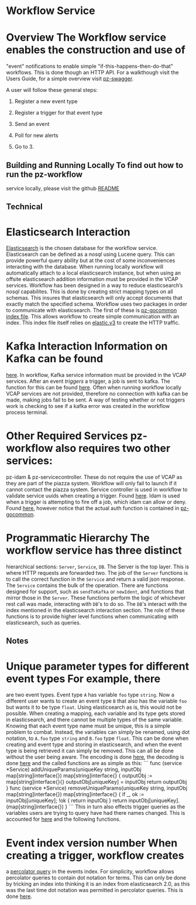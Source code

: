 # Workflow Service

# Overview The Workflow service enables the construction and use of
"event" notifications to enable simple "if-this-happens-then-do-that"
workflows. This is done though an HTTP API. For a walkthough visit the
Users Guide, for a simple overview visit
[pz-swagger](https://pz-swagger.geointservices.io//Workflow).

A user will follow these general steps:

1.  Register a new event type

2.  Register a trigger for that event type

3.  Send an event

4.  Poll for new alerts

5.  Go to 3.

## Building and Running Locally To find out how to run the pz-workflow
service locally, please visit the github
[README](https://github.com/venicegeo/pz-workflow/blob/readme-updates/README.md)

## Technical

# Elasticsearch Interaction
[Elasticsearch](https://www.elastic.co/guide/en/elasticsearch/reference/current/index.html)
is the chosen database for the workflow service. Elasticsearch can be
defined as a *nosql* using Lucene query. This can provide powerful query
ability but at the cost of some inconveniences interacting with the
database. When running locally workflow will automatically attach to a
local elasticsearch instance, but when using an offsite elasticsearch
addition information must be provided in the VCAP services. Workflow has
been designed in a way to reduce elasticsearch’s *nosql* capabilites.
This is done by creating strict mapping types on all schemas. This
insures that elasticsearch will only accept documents that exactly match
the specified schema. Workflow uses two packages in order to communicate
with elasticsearch. The first of these is [pz-gocommon index
file](https://github.com/venicegeo/pz-gocommon/blob/master/elasticsearch/index.go).
This allows workflow to create simple communication with an index. This
index file itself relies on
[elastic.v3](http://gopkg.in/olivere/elastic.v3) to create the HTTP
traffic.

# Kafka Interaction Information on Kafka can be found
[here](https://kafka.apache.org/intro). In workflow, Kafka service
information must be provided in the VCAP services. After an event
*triggers* a trigger, a job is sent to kafka. The function for this can
be found
[here](https://github.com/venicegeo/pz-workflow/blob/ff8b869893f910145d5205ed2557f22ca0e1da24/workflow/Service.go#L206).
Often when running workflow locally VCAP services are not provided,
therefore no connection with kafka can be made, making jobs fail to be
sent. A way of testing whether or not triggers work is checking to see
if a kafka error was created in the workflow process terminal.

# Other Required Services pz-workflow also requires two other services:
pz-idam & pz-servicecontroller. These do not require the use of VCAP as
they are part of the piazza system. Workflow will only fail to launch if
it cannot contact the piazza system. Service controller is used in
workflow to validate service uuids when creating a trigger. Found
[here](https://github.com/venicegeo/pz-workflow/blob/3864890c012854223569212af85d36eb077d1725/workflow/TriggerDB.go#L54).
Idam is used when a trigger is attempting to fire off a job, which idam
can allow or deny. Found
[here](https://github.com/venicegeo/pz-workflow/blob/ac6a9287aea9e9ec24a83a38e1b19895a14df730/workflow/Service.go#L782),
however notice that the actual auth function is contained in
[pz-gocommon](https://github.com/venicegeo/pz-gocommon/blob/master/gocommon/authz.go).

# Programmatic Hierarchy The workflow service has three distinct
hierarchical sections: `Server`, `Service`, `DB`. The Server is the top
layer. This is where HTTP requests are forwarded two. The job of the
`Server` functions is to call the correct function in the `Service` and
return a valid json response. The `Service` contains the bulk of the
operation. There are functions designed for support, such as
`sendToKafka` or `newIdent`, and functions that mirror those in the
`Server`. These functions perform the logic of whichever rest call was
made, interacting with `DB`'s to do so. The `DB`'s interact with the
index mentioned in the elasticsearch interaction section. The role of
these functions is to provide higher level functions when communicating
with elasticsearch, such as queries.

## Notes

# Unique parameter types for different event types For example, there
are two event types. Event type `A` has variable `foo` type `string`.
Now a different user wants to create an event type `B` that also has the
variable `foo` but wants it to be type `float`. Using elasticsearch as
is, this would not be possible. When creating a mapping, each variable
and its type gets stored in elasticsearch, and there cannot be multiple
types of the same variable. Knowing that each event type name must be
unique, this is a simple problem to combat. Instead, the variables can
simply be renamed, using dot notation, to `A.foo` type `string` and
`B.foo` type `float`. This can be done when creating and event type and
storing in elasticsearch, and when the event type is being retrieved it
can simply be removed. This can all be done without the user being
aware. The encoding is done
[here](https://github.com/venicegeo/pz-workflow/blob/ac6a9287aea9e9ec24a83a38e1b19895a14df730/workflow/Service.go#L470),
the decoding is done
[here](https://github.com/venicegeo/pz-workflow/blob/ac6a9287aea9e9ec24a83a38e1b19895a14df730/workflow/Service.go#L330)
and the called functions are as simple as this: \`\`\` func (service
\*Service) addUniqueParams(uniqueKey string, inputObj
map\[string\]interface{}) map\[string\]interface{} { outputObj :=
map\[string\]interface{}{} outputObj\[uniqueKey\] = inputObj return
outputObj } func (service \*Service) removeUniqueParams(uniqueKey
string, inputObj map\[string\]interface{}) map\[string\]interface{} { if
\_, ok := inputObj\[uniqueKey\]; !ok { return inputObj } return
inputObj\[uniqueKey\].(map\[string\]interface{}) } \`\`\` This in turn
also effects trigger queries as the variables users are trying to query
have had there names changed. This is accounted for
[here](https://github.com/venicegeo/pz-workflow/blob/ac6a9287aea9e9ec24a83a38e1b19895a14df730/workflow/TriggerDB.go#L375)
and the following functions.

# Event index version number When creating a trigger, workflow creates
a [percolator
query](https://www.elastic.co/guide/en/elasticsearch/reference/2.0/search-percolate.html)
in the events index. For simplicity, workflow allows percolator queries
to contain dot notation for terms. This can only be done by tricking an
index into thinking it is an index from elasticsearch 2.0, as this was
the last time dot notation was permitted in percolator queries. This is
done
[here](https://github.com/venicegeo/pz-workflow/blob/ac6a9287aea9e9ec24a83a38e1b19895a14df730/db/000-Event.sh#L41).
